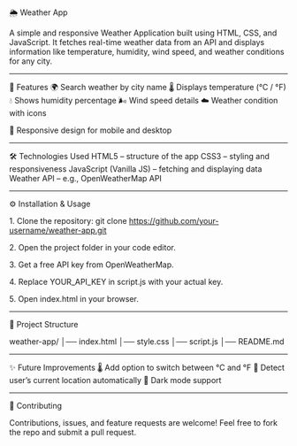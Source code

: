 🌦️ Weather App

A simple and responsive Weather Application built using HTML, CSS, and JavaScript.
It fetches real-time weather data from an API and displays information like temperature, humidity, wind speed, and weather conditions for any city.

---

🚀 Features
🌍 Search weather by city name
🌡️ Displays temperature (°C / °F)
💧 Shows humidity percentage
🌬️ Wind speed details
☁️ Weather condition with icons

📱 Responsive design for mobile and desktop

---

🛠️ Technologies Used
HTML5 – structure of the app
CSS3 – styling and responsiveness
JavaScript (Vanilla JS) – fetching and displaying data
Weather API – e.g., OpenWeatherMap API

---

⚙️ Installation & Usage

1.⁠ ⁠Clone the repository:
git clone https://github.com/your-username/weather-app.git

2.⁠ ⁠Open the project folder in your code editor.

3.⁠ ⁠Get a free API key from OpenWeatherMap.

4.⁠ ⁠Replace YOUR_API_KEY in script.js with your actual key.

5.⁠ ⁠Open index.html in your browser.

---

📂 Project Structure

weather-app/
│── index.html
│── style.css
│── script.js
│── README.md

---

✨ Future Improvements
🌡️ Add option to switch between °C and °F
📍 Detect user’s current location automatically
🎨 Dark mode support

---

🤝 Contributing

Contributions, issues, and feature requests are welcome!
Feel free to fork the repo and submit a pull request.
